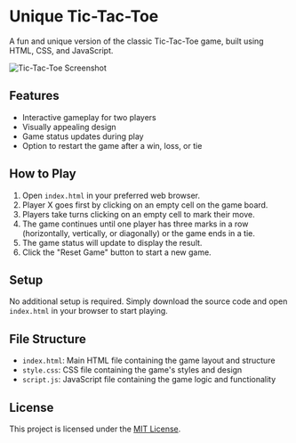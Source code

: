 # Unique Tic-Tac-Toe

A fun and unique version of the classic Tic-Tac-Toe game, built using HTML, CSS, and JavaScript.

![Tic-Tac-Toe Screenshot](./screenshot.png)

## Features

- Interactive gameplay for two players
- Visually appealing design
- Game status updates during play
- Option to restart the game after a win, loss, or tie

## How to Play

1. Open `index.html` in your preferred web browser.
2. Player X goes first by clicking on an empty cell on the game board.
3. Players take turns clicking on an empty cell to mark their move.
4. The game continues until one player has three marks in a row (horizontally, vertically, or diagonally) or the game ends in a tie.
5. The game status will update to display the result.
6. Click the "Reset Game" button to start a new game.

## Setup

No additional setup is required. Simply download the source code and open `index.html` in your browser to start playing.

## File Structure

- `index.html`: Main HTML file containing the game layout and structure
- `style.css`: CSS file containing the game's styles and design
- `script.js`: JavaScript file containing the game logic and functionality

## License

This project is licensed under the [MIT License](LICENSE).
